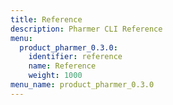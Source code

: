 ```yaml
---
title: Reference
description: Pharmer CLI Reference
menu:
  product_pharmer_0.3.0:
    identifier: reference
    name: Reference
    weight: 1000
menu_name: product_pharmer_0.3.0
---
```


